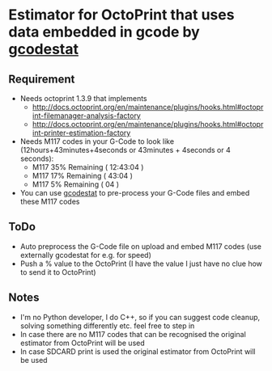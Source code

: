 # Estimator for OctoPrint that uses data embedded in gcode by [gcodestat](https://github.com/arhi/gcodestat)

## Requirement
 * Needs octoprint 1.3.9 that implements
   * http://docs.octoprint.org/en/maintenance/plugins/hooks.html#octoprint-filemanager-analysis-factory
   * http://docs.octoprint.org/en/maintenance/plugins/hooks.html#octoprint-printer-estimation-factory
 * Needs M117 codes in your G-Code to look like (12hours+43minutes+4seconds or 43minutes + 4seconds or 4 seconds):
   * M117 35% Remaining ( 12:43:04 )
   * M117 17% Remaining ( 43:04 )
   * M117 5% Remaining ( 04 )
 * You can use [gcodestat](https://github.com/arhi/gcodestat) to pre-process your G-Code files and embed these M117 codes

## ToDo
 * Auto preprocess the G-Code file on upload and embed M117 codes (use externally gcodestat for e.g. for speed)
 * Push a % value to the OctoPrint (I have the value I just have no clue how to send it to OctoPrint)
 
## Notes
 * I'm no Python developer, I do C++, so if you can suggest code cleanup, solving something differently etc. feel free to step in
 * In case there are no M117 codes that can be recognised the original estimator from OctoPrint will be used
 * In case SDCARD print is used the original estimator from OctoPrint will be used
 
 
 
